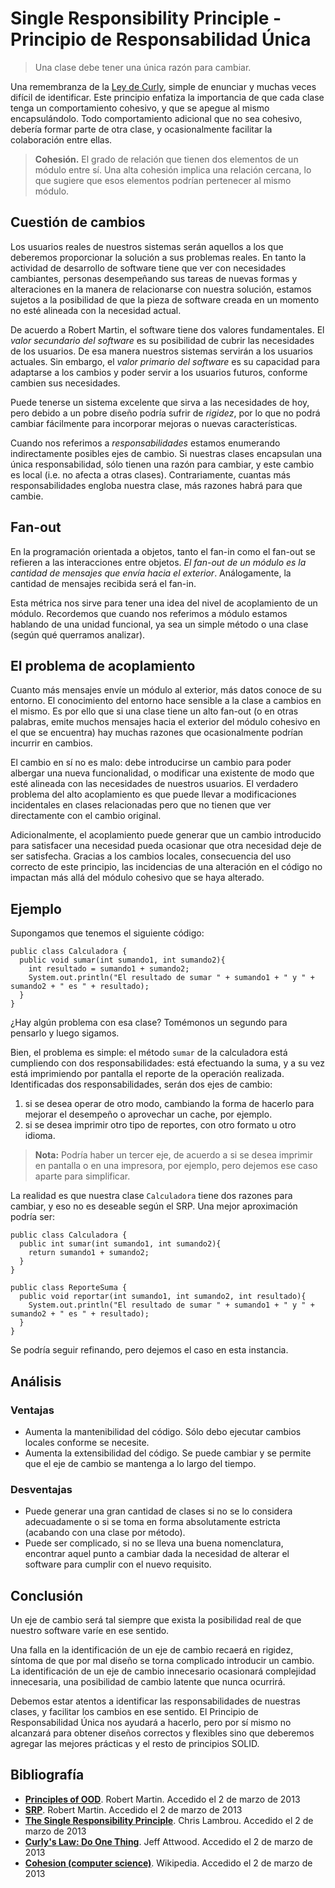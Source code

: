 # Single Responsibility Principle - Principio de Responsabilidad Única

> Una clase debe tener una única razón para cambiar.

Una remembranza de la [Ley de Curly](http://www.youtube.com/watch?v=2k1uOqRb0HU), simple de enunciar y muchas veces difícil de identificar. Este principio enfatiza la importancia de que cada clase tenga un comportamiento cohesivo, y que se apegue al mismo encapsulándolo. Todo comportamiento adicional que no sea cohesivo, debería formar parte de otra clase, y ocasionalmente facilitar la colaboración entre ellas.

> **Cohesión.** El grado de relación que tienen dos elementos de un módulo entre sí. Una alta cohesión implica una relación cercana, lo que sugiere que esos elementos podrían pertenecer al mismo módulo.

## Cuestión de cambios
Los usuarios reales de nuestros sistemas serán aquellos a los que deberemos proporcionar la solución a sus problemas reales. En tanto la actividad de desarrollo de software tiene que ver con necesidades cambiantes, personas desempeñando sus tareas de nuevas formas y alteraciones en la manera de relacionarse con nuestra solución, estamos sujetos a la posibilidad de que la pieza de software creada en un momento no esté alineada con la necesidad actual.

De acuerdo a Robert Martin, el software tiene dos valores fundamentales. El *valor secundario del software* es su posibilidad de cubrir las necesidades de los usuarios. De esa manera nuestros sistemas servirán a los usuarios actuales. Sin embargo, el *valor primario del software* es su capacidad para adaptarse a los cambios y poder servir a los usuarios futuros, conforme cambien sus necesidades.

Puede tenerse un sistema excelente que sirva a las necesidades de hoy, pero debido a un pobre diseño podría sufrir de *rigidez*, por lo que no podrá cambiar fácilmente para incorporar mejoras o nuevas características.

Cuando nos referimos a *responsabilidades* estamos enumerando indirectamente posibles ejes de cambio. Si nuestras clases encapsulan una única responsabilidad, sólo tienen una razón para cambiar, y este cambio es local (i.e. no afecta a otras clases). Contrariamente, cuantas más responsabilidades engloba nuestra clase, más razones habrá para que cambie.

## Fan-out
En la programación orientada a objetos, tanto el fan-in como el fan-out se refieren a las interacciones entre objetos. *El fan-out de un módulo es la cantidad de mensajes que envía hacia el exterior*. Análogamente, la cantidad de mensajes recibida será el fan-in.

Esta métrica nos sirve para tener una idea del nivel de acoplamiento de un módulo. Recordemos que cuando nos referimos a módulo estamos hablando de una unidad funcional, ya sea un simple método o una clase (según qué querramos analizar).

## El problema de acoplamiento
Cuanto más mensajes envíe un módulo al exterior, más datos conoce de su entorno. El conocimiento del entorno hace sensible a la clase a cambios en el mismo. Es por ello que si una clase tiene un alto fan-out (o en otras palabras, emite muchos mensajes hacia el exterior del módulo cohesivo en el que se encuentra) hay muchas razones que ocasionalmente podrían incurrir en cambios.

El cambio en sí no es malo: debe introducirse un cambio para poder albergar una nueva funcionalidad, o modificar una existente de modo que esté alineada con las necesidades de nuestros usuarios. El verdadero problema del alto acoplamiento es que puede llevar a modificaciones incidentales en clases relacionadas pero que no tienen que ver directamente con el cambio original.

Adicionalmente, el acoplamiento puede generar que un cambio introducido para satisfacer una necesidad pueda ocasionar que otra necesidad deje de ser satisfecha. Gracias a los cambios locales, consecuencia del uso correcto de este principio, las incidencias de una alteración en el código no impactan más allá del módulo cohesivo que se haya alterado.

## Ejemplo
Supongamos que tenemos el siguiente código:

    public class Calculadora {
      public void sumar(int sumando1, int sumando2){
        int resultado = sumando1 + sumando2;
        System.out.println("El resultado de sumar " + sumando1 + " y " + sumando2 + " es " + resultado);
      }
    }

¿Hay algún problema con esa clase? Tomémonos un segundo para pensarlo y luego sigamos.

Bien, el problema es simple: el método `sumar` de la calculadora está cumpliendo con dos responsabilidades: está efectuando la suma, y a su vez está imprimiendo por pantalla el reporte de la operación realizada. Identificadas dos responsabilidades, serán dos ejes de cambio:
1. si se desea operar de otro modo, cambiando la forma de hacerlo para mejorar el desempeño o aprovechar un cache, por ejemplo.
2. si se desea imprimir otro tipo de reportes, con otro formato u otro idioma.

> **Nota:** Podría haber un tercer eje, de acuerdo a si se desea imprimir en pantalla o en una impresora, por ejemplo, pero dejemos ese caso aparte para simplificar.

La realidad es que nuestra clase `Calculadora` tiene dos razones para cambiar, y eso no es deseable según el SRP. Una mejor aproximación podría ser:

    public class Calculadora {
      public int sumar(int sumando1, int sumando2){
        return sumando1 + sumando2;
      }
    }

    public class ReporteSuma {
      public void reportar(int sumando1, int sumando2, int resultado){
        System.out.println("El resultado de sumar " + sumando1 + " y " + sumando2 + " es " + resultado);
      }
    }

Se podría seguir refinando, pero dejemos el caso en esta instancia.

## Análisis

### Ventajas
* Aumenta la mantenibilidad del código. Sólo debo ejecutar cambios locales conforme se necesite.
* Aumenta la extensibilidad del código. Se puede cambiar y se permite que el eje de cambio se mantenga a lo largo del tiempo.

### Desventajas
* Puede generar una gran cantidad de clases si no se lo considera adecuadamente o si se toma en forma absolutamente estricta (acabando con una clase por método).
* Puede ser complicado, si no se lleva una buena nomenclatura, encontrar aquel punto a cambiar dada la necesidad de alterar el software para cumplir con el nuevo requisito.

## Conclusión
Un eje de cambio será tal siempre que exista la posibilidad real de que nuestro software varíe en ese sentido.

Una falla en la identificación de un eje de cambio recaerá en rigidez, síntoma de que por mal diseño se torna complicado introducir un cambio. La identificación de un eje de cambio innecesario ocasionará complejidad innecesaria, una posibilidad de cambio latente que nunca ocurrirá.

Debemos estar atentos a identificar las responsabilidades de nuestras clases, y facilitar los cambios en ese sentido. El Principio de Responsabilidad Única nos ayudará a hacerlo, pero por sí mismo no alcanzará para obtener diseños correctos y flexibles sino que deberemos agregar las mejores prácticas y el resto de principios SOLID.

## Bibliografía
* [**Principles of OOD**](http://butunclebob.com/ArticleS.UncleBob.PrinciplesOfOod). Robert Martin. Accedido el 2 de marzo de 2013
* [**SRP**](https://docs.google.com/file/d/0ByOwmqah_nuGNHEtcU5OekdDMkk/edit). Robert Martin. Accedido el 2 de marzo de 2013
* [**The Single Responsibility Principle**](http://do-while-true.blogspot.com.ar/2012/03/single-responsibility-principle-srp.html). Chris Lambrou. Accedido el 2 de marzo de 2013
* [**Curly's Law: Do One Thing**](http://www.codinghorror.com/blog/2007/03/curlys-law-do-one-thing.html). Jeff Attwood. Accedido el 2 de marzo de 2013
* [**Cohesion (computer science)**](http://en.wikipedia.org/wiki/Cohesion_%28computer_science%29). Wikipedia. Accedido el 2 de marzo de 2013